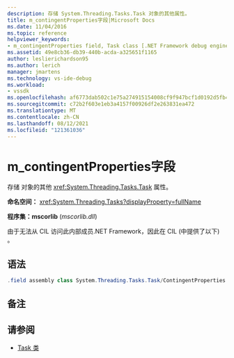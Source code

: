 ```yaml
---
description: 存储 System.Threading.Tasks.Task 对象的其他属性。
title: m_contingentProperties字段|Microsoft Docs
ms.date: 11/04/2016
ms.topic: reference
helpviewer_keywords:
- m_contingentProperties field, Task class [.NET Framework debug engines]
ms.assetid: 49e8cb36-db39-440b-acda-a325651f1165
author: leslierichardson95
ms.author: lerich
manager: jmartens
ms.technology: vs-ide-debug
ms.workload:
- vssdk
ms.openlocfilehash: af6773dab502c1e75a274915154008cf9f947bcf1d0192d5fb4ad438d59333c7
ms.sourcegitcommit: c72b2f603e1eb3a4157f00926df2e263831ea472
ms.translationtype: MT
ms.contentlocale: zh-CN
ms.lasthandoff: 08/12/2021
ms.locfileid: "121361036"
---
```

# <a name="m_contingentproperties-field"></a>m_contingentProperties字段
存储 对象的其他 <xref:System.Threading.Tasks.Task> 属性。

 **命名空间：** <xref:System.Threading.Tasks?displayProperty=fullName>

 **程序集：mscorlib** (*mscorlib.dll*) 

 由于无法从 CIL 访问此内部成员.NET Framework，因此在 CIL (中提供了以下) 。

## <a name="syntax"></a>语法

```csharp
.field assembly class System.Threading.Tasks.Task/ContingentProperties modreq(System.Runtime.CompilerServices.IsVolatile) m_contingentProperties
```

## <a name="remarks"></a>备注

## <a name="see-also"></a>请参阅
- [Task 类](../../extensibility/debugger/task-class-internal-members.md)
